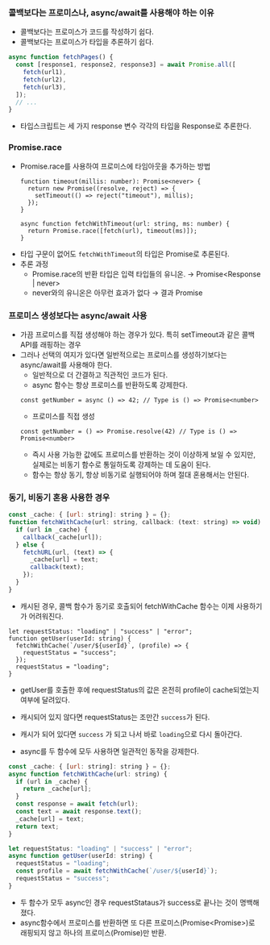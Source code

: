 ### 콜백보다는 프로미스나, async/await를 사용해야 하는 이유

- 콜백보다는 프로미스가 코드를 작성하기 쉽다.
- 콜백보다는 프로미스가 타입을 추론하기 쉽다.

```jsx
async function fetchPages() {
  const [response1, response2, response3] = await Promise.all([
    fetch(url1),
    fetch(url2),
    fetch(url3),
  ]);
  // ...
}
```

- 타입스크립트는 세 가지 response 변수 각각의 타입을 Response로 추론한다.

### Promise.race

- Promise.race를 사용하여 프로미스에 타임아웃을 추가하는 방법
  ```tsx
  function timeout(millis: number): Promise<never> {
    return new Promise((resolve, reject) => {
      setTimeout(() => reject("timeout"), millis);
    });
  }

  async function fetchWithTimeout(url: string, ms: number) {
    return Promise.race([fetch(url), timeout(ms)]);
  }
  ```
- 타입 구문이 없어도 `fetchWithTimeout`의 타입은 Promise<Response>로 추론된다.
- 추론 과정
  - Promise.race의 반환 타입은 입력 타입들의 유니온. → Promise<Response | never>
  - never와의 유니온은 아무런 효과가 없다 → 결과 Promise<Response>

### 프로미스 생성보다는 async/await 사용

- 가끔 프로미스를 직접 생성해야 하는 경우가 있다. 특히 setTimeout과 같은 콜백 API를 래핑하는 경우
- 그러나 선택의 여지가 있다면 일반적으로는 프로미스를 생성하기보다는 async/await를 사용해야 한다.
  - 일반적으로 더 간결하고 직관적인 코드가 된다.
  - async 함수는 항상 프로미스를 반환하도록 강제한다.
  ```tsx
  const getNumber = async () => 42; // Type is () => Promise<number>
  ```
  - 프로미스를 직접 생성
  ```
  const getNumber = () => Promise.resolve(42) // Type is () => Promise<number>

  ```
  - 즉시 사용 가능한 값에도 프로미스를 반환하는 것이 이상하게 보일 수 있지만, 실제로는 비동기 함수로 통일하도록 강제하는 데 도움이 된다.
  - 함수는 항상 동기, 항상 비동기로 실행되어야 하며 절대 혼용해서는 안된다.

### 동기, 비동기 혼용 사용한 경우

```jsx
const _cache: { [url: string]: string } = {};
function fetchWithCache(url: string, callback: (text: string) => void) {
  if (url in _cache) {
    callback(_cache[url]);
  } else {
    fetchURL(url, (text) => {
      _cache[url] = text;
      callback(text);
    });
  }
}
```

- 캐시된 경우, 콜백 함수가 동기로 호출되어 fetchWithCache 함수는 이제 사용하기가 어려워진다.

```tsx
let requestStatus: "loading" | "success" | "error";
function getUser(userId: string) {
  fetchWithCache(`/user/${userId}`, (profile) => {
    requestStatus = "success";
  });
  requestStatus = "loading";
}
```

- getUser를 호출한 후에 requestStatus의 값은 온전히 profile이 cache되었는지 여부에 달려있다.
- 캐시되어 있지 않다면 requestStatus는 조만간 `success`가 된다.
- 캐시가 되어 있다면 `success` 가 되고 나서 바로 `loading`으로 다시 돌아간다.

- async를 두 함수에 모두 사용하면 일관적인 동작을 강제한다.

```jsx
const _cache: { [url: string]: string } = {};
async function fetchWithCache(url: string) {
  if (url in _cache) {
    return _cache[url];
  }
  const response = await fetch(url);
  const text = await response.text();
  _cache[url] = text;
  return text;
}

let requestStatus: "loading" | "success" | "error";
async function getUser(userId: string) {
  requestStatus = "loading";
  const profile = await fetchWithCache(`/user/${userId}`);
  requestStatus = "success";
}
```

- 두 함수가 모두 async인 경우 requestStataus가 success로 끝나는 것이 명백해졌다.
- async함수에서 프로미스를 반환하면 또 다른 프로미스(Promise<Promise<T>>)로 래핑되지 않고 하나의 프로미스(Promise<T>)만 반환.
